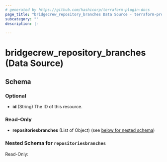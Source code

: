 ```yaml
---
# generated by https://github.com/hashicorp/terraform-plugin-docs
page_title: "bridgecrew_repository_branches Data Source - terraform-provider-bridgecrew"
subcategory: ""
description: |-
  
---
```


# bridgecrew_repository_branches (Data Source)





<!-- schema generated by tfplugindocs -->
## Schema

### Optional

- **id** (String) The ID of this resource.

### Read-Only

- **repositoriesbranches** (List of Object) (see [below for nested schema](#nestedatt--repositoriesbranches))

<a id="nestedatt--repositoriesbranches"></a>
### Nested Schema for `repositoriesbranches`

Read-Only:


